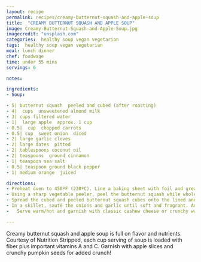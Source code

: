 ```yaml
---
layout: recipe
permalink: recipes/creamy-butternut-squash-and-apple-soup
title:  "CREAMY BUTTERNUT SQUASH AND APPLE SOUP"
image: Creamy-Butternut-Squash-and-Apple-Soup.jpg
imagecredit: "unsplash.com"
categories:  healthy soup vegan vegetarian
tags:  healthy soup vegan vegetarian
meal: lunch dinner
chef: foodwage
time: under 55 mins
servings: 6

notes:

ingredients:
- Soup:

- 5| butternut squash  peeled and cubed (after roasting)
- 4|  cups  unsweetened almond milk
- 3| cups filtered water
- 1|  large apple  approx. 1 cup
- 0.5|  cup  chopped carrots
- 0.5| cup  sweet onion  diced
- 2| large garlic cloves
- 2| large dates  pitted
- 2| tablespoons coconut oil
- 2| teaspoons  ground cinnamon
- 1| teaspoon sea salt
- 0.5| teaspoon ground black pepper
- 1| medium orange  juiced

directions:
- Preheat oven to 450ºF (230ºC). Line a baking sheet with foil and grease lightly with coconut oil (by spreading or dolloping on the bottom).
- Using a sharp vegetable peeler, peel the butternut squash while whole until the thick skin has been removed and you’re left with the bright orange flesh. After peeling, cut squash long ways (creating 2 halves). Scoop the seeds from the wide end of the butternut squash, using a spoon. Cut remaining butternut squash pieces into 1 or 2 inch cubes.
- Spread the cubed and peeled butternut squash cubes onto the lined and greased baking sheet. Season with salt, pepper, garlic, and a dash of cinnamon. Bake at 450ºF (230ºC) for 30 minutes or until soft (you can bake longer to create a more caramelized end product, upwards to 45 minutes)
- In a skillet, sauté the onions and garlic until soft and fragrant. Add roasted butternut squash, sautéed onions and garlic and all remaining ingredients into a Vitamix, high speed blender, emersion blender, food processor and blend until smooth and creamy. Keep chilled until serving.
-   Serve warm/hot and garnish with classic cashew cheese or crunchy walnut, pumpkin seeds.

---
```


Creamy butternut squash and apple soup is full on flavor and nutrients. Courtesy of Nutrition Stripped, each cup serving of soup is loaded with fiber plus important vitamins A and C. Garnish with apple slices and crunchy pumpkin seeds for added crunch!